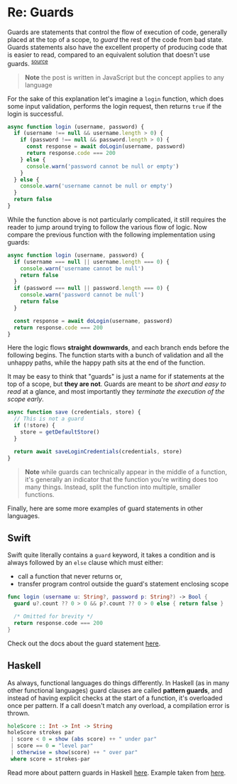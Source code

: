 <!-- lazy:https://cdn.jsdelivr.net/npm/prismjs@1/components/prism-swift.min.js -->
<!-- lazy:https://cdn.jsdelivr.net/npm/prismjs@1/components/prism-haskell.min.js -->

# Re: Guards

Guards are statements that control the flow of execution of code, generally placed at the top of a scope, to _guard_ the rest of the code from bad state.
Guards statements also have the excellent property of producing code that is easier to read, compared to an equivalent solution that doesn't use guards.
<sup>[source][source]</sup>

[source]: https://www.youtube.com/watch?v=iOVbAmknKUk

> __Note__ the post is written in JavaScript but the concept applies to any language

For the sake of this explanation let's imagine a `login` function, which does some input validation, performs the login request, then returns `true` if the login is successful.

```js
async function login (username, password) {
  if (username !== null && username.length > 0) {
    if (password !== null && password.length > 0) {
      const response = await doLogin(username, password)
      return response.code === 200
    } else {
      console.warn('password cannot be null or empty')
    }
  } else {
    console.warn('username cannot be null or empty')
  }
  return false
}
```

While the function above is not particularly complicated, it still requires the reader to jump around trying to follow the various flow of logic.
Now compare the previous function with the following implementation using guards:

```js
async function login (username, password) {
  if (username === null || username.length === 0) {
    console.warn('username cannot be null')
    return false
  }
  if (password === null || password.length === 0) {
    console.warn('password cannot be null')
    return false
  }

  const response = await doLogin(username, password)
  return response.code === 200
}
```

Here the logic flows **straight downwards**, and each branch ends before the following begins.
The function starts with a bunch of validation and all the unhappy paths, while the happy path sits at the end of the function.

It may be easy to think that "guards" is just a name for if statements at the top of a scope, but **they are not**.
Guards are meant to be _short and easy to read_ at a glance, and most importantly they _terminate the execution of the scope early_.

```js
async function save (credentials, store) {
  // This is not a guard
  if (!store) {
    store = getDefaultStore()
  }

  return await saveLoginCredentials(credentials, store)
}
```

> __Note__ while guards can technically appear in the middle of a function, it's generally an indicator that the function you're writing does too many things.
> Instead, split the function into multiple, smaller functions.

Finally, here are some more examples of guard statements in other languages.

<!-- tabs:start -->

## **Swift**

Swift quite literally contains a `guard` keyword, it takes a condition and is always followed by an `else` clause which must either:

* call a function that never returns or,
* transfer program control outside the guard's statement enclosing scope

```swift
func login (username u: String?, password p: String?) -> Bool {
  guard u?.count ?? 0 > 0 && p?.count ?? 0 > 0 else { return false }

  /* Omitted for brevity */
  return response.code === 200
}
```

Check out the docs about the guard statement [here][swift-docs].

[swift-docs]: https://docs.swift.org/swift-book/ReferenceManual/Statements.html#grammar_guard-statement

## **Haskell**

As always, functional languages do things differently.
In Haskell (as in many other functional languages) guard clauses are called **pattern guards**, and instead of having explicit checks at the start of a function, it's overloaded once per pattern.
If a call doesn't match any overload, a compilation error is thrown.

```hs
holeScore :: Int -> Int -> String
holeScore strokes par
 | score < 0 = show (abs score) ++ " under par"
 | score == 0 = "level par"
 | otherwise = show(score) ++ " over par"
 where score = strokes-par
```

Read more about pattern guards in Haskell [here][haskell-docs]. Example taken from [here][haskell-pattern-guard-example].

[haskell-docs]: https://wiki.haskell.org/Pattern_guard
[haskell-pattern-guard-example]: https://www.futurelearn.com/info/courses/functional-programming-haskell/0/steps/27226

<!-- tabs:end -->
